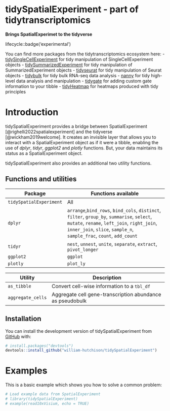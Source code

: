 tidySpatialExperiment - part of tidytranscriptomics
================

<!-- README.md is generated from README.Rmd. Please edit that file -->

**Brings SpatialExperimet to the tidyverse**

<!-- badges: start -->

lifecycle::badge(‘experimental’) <!-- badges: end -->

You can find more packages from the tidytranscriptomics ecosystem
here: -
[tidySingleCellExperiment](https://github.com/stemangiola/tidySingleCellExperiment)
for tidy manipulation of SingleCellExperiment objects -
[tidySummarizedExperiment](https://github.com/stemangiola/tidySummarizedExperiment)
for tidy manipulation of SummarizedExperiment objects -
[tidyseurat](https://stemangiola.github.io/tidyseurat/) for tidy
manipulation of Seurat objects -
[tidybulk](https://stemangiola.github.io/tidybulk/) for tidy bulk
RNA-seq data analysis - [nanny](https://github.com/stemangiola/nanny)
for tidy high-level data analysis and manipulation -
[tidygate](https://github.com/stemangiola/tidygate) for adding custom
gate information to your tibble -
[tidyHeatmap](https://stemangiola.github.io/tidyHeatmap/) for heatmaps
produced with tidy principles

# Introduction

tidySpatialExperiment provides a bridge between SpatialExperiment
\[@righelli2022spatialexperiment\] and the tidyverse
\[@wickham2019welcome\]. It creates an invisible layer that allows you
to interact with a SpatialExperiment object as if it were a tibble,
enabling the use of *dplyr*, *tidyr*, *ggplot2* and *plotly* functions.
But, your data maintains its status as a SpatialExperiment object.

tidySpatialExperiment also provides an additional two utility functions.

## Functions and utilities

| Package                 | Functions available                                                                                                                                                                                                |
|-------------------------|--------------------------------------------------------------------------------------------------------------------------------------------------------------------------------------------------------------------|
| `tidySpatialExperiment` | All                                                                                                                                                                                                                |
| `dplyr`                 | `arrange`,`bind_rows`, `bind_cols`, `distinct`, `filter`, `group_by`, `summarise`, `select`, `mutate`, `rename`, `left_join`, `right_join`, `inner_join`, `slice`, `sample_n`, `sample_frac`, `count`, `add_count` |
| `tidyr`                 | `nest`, `unnest`, `unite`, `separate`, `extract`, `pivot_longer`                                                                                                                                                   |
| `ggplot2`               | `ggplot`                                                                                                                                                                                                           |
| `plotly`                | `plot_ly`                                                                                                                                                                                                          |

| Utility           | Description                                               |
|-------------------|-----------------------------------------------------------|
| `as_tibble`       | Convert cell-wise information to a `tbl_df`               |
| `aggregate_cells` | Aggregate cell gene-transcription abundance as pseudobulk |

## Installation

You can install the development version of tidySpatialExperiment from
[GitHub](https://github.com/) with:

``` r
# install.packages("devtools")
devtools::install_github("william-hutchison/tidySpatialExperiment")
```

# Examples

This is a basic example which shows you how to solve a common problem:

``` r
# Load example data from SpatialExperiment
# library(tidySpatialExperiment)
# example(read10xVisium, echo = TRUE)
```
